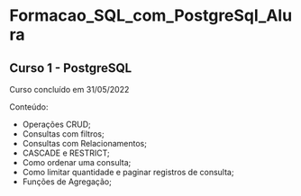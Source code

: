 # Formacao_SQL_com_PostgreSql_Alura 


## Curso 1 - PostgreSQL
Curso concluído em 31/05/2022

Conteúdo:

- Operações CRUD;
- Consultas com filtros;
- Consultas com Relacionamentos;
- CASCADE e RESTRICT;
- Como ordenar uma consulta;
- Como limitar quantidade e paginar registros de consulta;
- Funções de Agregação;
